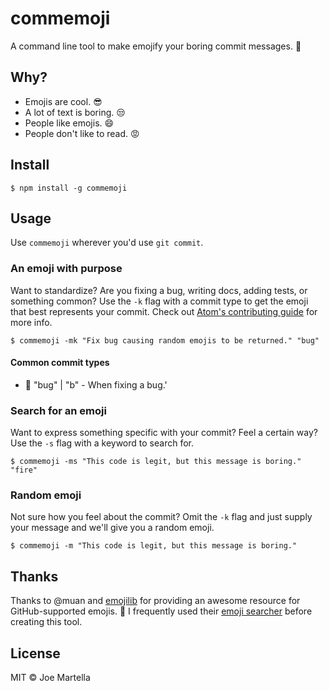 # commemoji
A command line tool to make emojify your boring commit messages. :star2:

## Why?
* Emojis are cool. :sunglasses:
* A lot of text is boring. :unamused:
* People like emojis. :smile:
* People don't like to read. :rage:

## Install
```
$ npm install -g commemoji
```

## Usage
Use `commemoji` wherever you'd use `git commit`. 

### An emoji with purpose
Want to standardize? Are you fixing a bug, writing docs, adding tests, or something common? Use the `-k` flag with a commit type to get the emoji that best represents your commit. Check out [Atom's contributing guide](https://github.com/atom/atom/blob/master/CONTRIBUTING.md#git-commit-messages) for more info.

```
$ commemoji -mk "Fix bug causing random emojis to be returned." "bug"
```

#### Common commit types
* :bug: "bug" | "b" - When fixing a bug.'

### Search for an emoji
Want to express something specific with your commit? Feel a certain way? Use the `-s` flag with a keyword to search for.

```
$ commemoji -ms "This code is legit, but this message is boring." "fire"
```

### Random emoji
Not sure how you feel about the commit? Omit the `-k` flag and just supply your message and we'll give you a random emoji.

```
$ commemoji -m "This code is legit, but this message is boring."
```

## Thanks
Thanks to @muan and [emojilib]() for providing an awesome resource for GitHub-supported emojis. :clap: I frequently used their [emoji searcher](http://emoji.muan.co/) before creating this tool.

## License
MIT :copyright: Joe Martella